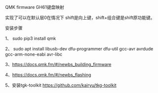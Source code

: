 QMK firmware
GH61键盘映射 

实现了可以在默认层0在情况下 shift是向上键，shift+组合键是shift原功能键。


安装步骤

1、 sudo pip3 install qmk

2、 sudo apt install libusb-dev dfu-programmer dfu-util gcc-avr avrdude gcc-arm-none-eabi avr-libc

3、https://docs.qmk.fm/#/newbs_building_firmware

4、https://docs.qmk.fm/#/newbs_flashing

5、安装tgk-toolkit https://github.com/kairyu/tkg-toolkit
